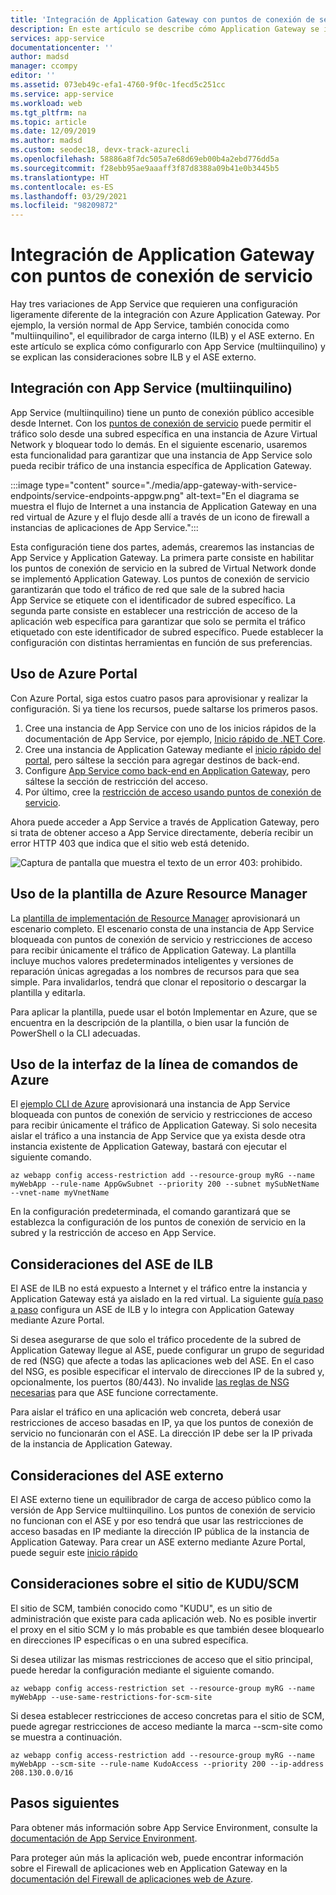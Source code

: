```yaml
---
title: 'Integración de Application Gateway con puntos de conexión de servicio: Azure App Service | Microsoft Docs'
description: En este artículo se describe cómo Application Gateway se integra con Azure App Service protegido con puntos de conexión de servicio.
services: app-service
documentationcenter: ''
author: madsd
manager: ccompy
editor: ''
ms.assetid: 073eb49c-efa1-4760-9f0c-1fecd5c251cc
ms.service: app-service
ms.workload: web
ms.tgt_pltfrm: na
ms.topic: article
ms.date: 12/09/2019
ms.author: madsd
ms.custom: seodec18, devx-track-azurecli
ms.openlocfilehash: 58886a8f7dc505a7e68d69eb00b4a2ebd776dd5a
ms.sourcegitcommit: f28ebb95ae9aaaff3f87d8388a09b41e0b3445b5
ms.translationtype: HT
ms.contentlocale: es-ES
ms.lasthandoff: 03/29/2021
ms.locfileid: "98209872"
---
```

# <a name="application-gateway-integration-with-service-endpoints"></a>Integración de Application Gateway con puntos de conexión de servicio
Hay tres variaciones de App Service que requieren una configuración ligeramente diferente de la integración con Azure Application Gateway. Por ejemplo, la versión normal de App Service, también conocida como "multiinquilino", el equilibrador de carga interno (ILB) y el ASE externo. En este artículo se explica cómo configurarlo con App Service (multiinquilino) y se explican las consideraciones sobre ILB y el ASE externo.

## <a name="integration-with-app-service-multi-tenant"></a>Integración con App Service (multiinquilino)
App Service (multiinquilino) tiene un punto de conexión público accesible desde Internet. Con los [puntos de conexión de servicio](../../virtual-network/virtual-network-service-endpoints-overview.md) puede permitir el tráfico solo desde una subred específica en una instancia de Azure Virtual Network y bloquear todo lo demás. En el siguiente escenario, usaremos esta funcionalidad para garantizar que una instancia de App Service solo pueda recibir tráfico de una instancia específica de Application Gateway.

:::image type="content" source="./media/app-gateway-with-service-endpoints/service-endpoints-appgw.png" alt-text="En el diagrama se muestra el flujo de Internet a una instancia de Application Gateway en una red virtual de Azure y el flujo desde allí a través de un icono de firewall a instancias de aplicaciones de App Service.":::

Esta configuración tiene dos partes, además, crearemos las instancias de App Service y Application Gateway. La primera parte consiste en habilitar los puntos de conexión de servicio en la subred de Virtual Network donde se implementó Application Gateway. Los puntos de conexión de servicio garantizarán que todo el tráfico de red que sale de la subred hacia App Service se etiquete con el identificador de subred específico. La segunda parte consiste en establecer una restricción de acceso de la aplicación web específica para garantizar que solo se permita el tráfico etiquetado con este identificador de subred específico. Puede establecer la configuración con distintas herramientas en función de sus preferencias.

## <a name="using-azure-portal"></a>Uso de Azure Portal
Con Azure Portal, siga estos cuatro pasos para aprovisionar y realizar la configuración. Si ya tiene los recursos, puede saltarse los primeros pasos.
1. Cree una instancia de App Service con uno de los inicios rápidos de la documentación de App Service, por ejemplo, [Inicio rápido de .NET Core](../quickstart-dotnetcore.md).
2. Cree una instancia de Application Gateway mediante el [inicio rápido del portal](../../application-gateway/quick-create-portal.md), pero sáltese la sección para agregar destinos de back-end.
3. Configure [App Service como back-end en Application Gateway](../../application-gateway/configure-web-app-portal.md), pero sáltese la sección de restricción del acceso.
4. Por último, cree la [restricción de acceso usando puntos de conexión de servicio](../../app-service/app-service-ip-restrictions.md#set-a-service-endpoint-based-rule).

Ahora puede acceder a App Service a través de Application Gateway, pero si trata de obtener acceso a App Service directamente, debería recibir un error HTTP 403 que indica que el sitio web está detenido.

![Captura de pantalla que muestra el texto de un error 403: prohibido.](./media/app-gateway-with-service-endpoints/website-403-forbidden.png)

## <a name="using-azure-resource-manager-template"></a>Uso de la plantilla de Azure Resource Manager
La [plantilla de implementación de Resource Manager][template-app-gateway-app-service-complete] aprovisionará un escenario completo. El escenario consta de una instancia de App Service bloqueada con puntos de conexión de servicio y restricciones de acceso para recibir únicamente el tráfico de Application Gateway. La plantilla incluye muchos valores predeterminados inteligentes y versiones de reparación únicas agregadas a los nombres de recursos para que sea simple. Para invalidarlos, tendrá que clonar el repositorio o descargar la plantilla y editarla. 

Para aplicar la plantilla, puede usar el botón Implementar en Azure, que se encuentra en la descripción de la plantilla, o bien usar la función de PowerShell o la CLI adecuadas.

## <a name="using-azure-command-line-interface"></a>Uso de la interfaz de la línea de comandos de Azure
El [ejemplo CLI de Azure](../../app-service/scripts/cli-integrate-app-service-with-application-gateway.md) aprovisionará una instancia de App Service bloqueada con puntos de conexión de servicio y restricciones de acceso para recibir únicamente el tráfico de Application Gateway. Si solo necesita aislar el tráfico a una instancia de App Service que ya exista desde otra instancia existente de Application Gateway, bastará con ejecutar el siguiente comando.

```azurecli-interactive
az webapp config access-restriction add --resource-group myRG --name myWebApp --rule-name AppGwSubnet --priority 200 --subnet mySubNetName --vnet-name myVnetName
```

En la configuración predeterminada, el comando garantizará que se establezca la configuración de los puntos de conexión de servicio en la subred y la restricción de acceso en App Service.

## <a name="considerations-for-ilb-ase"></a>Consideraciones del ASE de ILB
El ASE de ILB no está expuesto a Internet y el tráfico entre la instancia y Application Gateway está ya aislado en la red virtual. La siguiente [guía paso a paso](../environment/integrate-with-application-gateway.md) configura un ASE de ILB y lo integra con Application Gateway mediante Azure Portal. 

Si desea asegurarse de que solo el tráfico procedente de la subred de Application Gateway llegue al ASE, puede configurar un grupo de seguridad de red (NSG) que afecte a todas las aplicaciones web del ASE. En el caso del NSG, es posible especificar el intervalo de direcciones IP de la subred y, opcionalmente, los puertos (80/443). No invalide [las reglas de NSG necesarias](../environment/network-info.md#network-security-groups) para que ASE funcione correctamente.

Para aislar el tráfico en una aplicación web concreta, deberá usar restricciones de acceso basadas en IP, ya que los puntos de conexión de servicio no funcionarán con el ASE. La dirección IP debe ser la IP privada de la instancia de Application Gateway.

## <a name="considerations-for-external-ase"></a>Consideraciones del ASE externo
El ASE externo tiene un equilibrador de carga de acceso público como la versión de App Service multiinquilino. Los puntos de conexión de servicio no funcionan con el ASE y por eso tendrá que usar las restricciones de acceso basadas en IP mediante la dirección IP pública de la instancia de Application Gateway. Para crear un ASE externo mediante Azure Portal, puede seguir este [inicio rápido](../environment/create-external-ase.md)

[template-app-gateway-app-service-complete]: https://github.com/Azure/azure-quickstart-templates/tree/master/201-web-app-with-app-gateway-v2/ "Plantilla de Azure Resource Manager para un escenario completo"

## <a name="considerations-for-kuduscm-site"></a>Consideraciones sobre el sitio de KUDU/SCM
El sitio de SCM, también conocido como "KUDU", es un sitio de administración que existe para cada aplicación web. No es posible invertir el proxy en el sitio SCM y lo más probable es que también desee bloquearlo en direcciones IP específicas o en una subred específica.

Si desea utilizar las mismas restricciones de acceso que el sitio principal, puede heredar la configuración mediante el siguiente comando.

```azurecli-interactive
az webapp config access-restriction set --resource-group myRG --name myWebApp --use-same-restrictions-for-scm-site
```

Si desea establecer restricciones de acceso concretas para el sitio de SCM, puede agregar restricciones de acceso mediante la marca --scm-site como se muestra a continuación.

```azurecli-interactive
az webapp config access-restriction add --resource-group myRG --name myWebApp --scm-site --rule-name KudoAccess --priority 200 --ip-address 208.130.0.0/16
```

## <a name="next-steps"></a>Pasos siguientes
Para obtener más información sobre App Service Environment, consulte la [documentación de App Service Environment](/azure/app-service/environment).

Para proteger aún más la aplicación web, puede encontrar información sobre el Firewall de aplicaciones web en Application Gateway en la [documentación del Firewall de aplicaciones web de Azure](../../web-application-firewall/ag/ag-overview.md).
